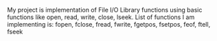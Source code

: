 My project is implementation of File I/O Library functions using basic functions like open, read, write, close, lseek. 
List of functions I am implementing is: fopen, fclose, fread, fwrite, fgetpos, fsetpos, feof, ftell, fseek